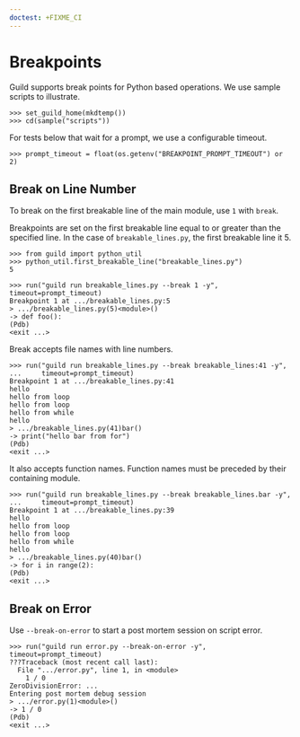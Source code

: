 ```yaml
---
doctest: +FIXME_CI
---
```


# Breakpoints

Guild supports break points for Python based operations. We use sample
scripts to illustrate.

    >>> set_guild_home(mkdtemp())
    >>> cd(sample("scripts"))

For tests below that wait for a prompt, we use a configurable timeout.

    >>> prompt_timeout = float(os.getenv("BREAKPOINT_PROMPT_TIMEOUT") or 2)

## Break on Line Number

To break on the first breakable line of the main module, use `1` with
`break`.

Breakpoints are set on the first breakable line equal to or greater
than the specified line. In the case of `breakable_lines.py`, the
first breakable line it 5.

    >>> from guild import python_util
    >>> python_util.first_breakable_line("breakable_lines.py")
    5

    >>> run("guild run breakable_lines.py --break 1 -y", timeout=prompt_timeout)
    Breakpoint 1 at .../breakable_lines.py:5
    > .../breakable_lines.py(5)<module>()
    -> def foo():
    (Pdb)
    <exit ...>

Break accepts file names with line numbers.

    >>> run("guild run breakable_lines.py --break breakable_lines:41 -y",
    ...     timeout=prompt_timeout)
    Breakpoint 1 at .../breakable_lines.py:41
    hello
    hello from loop
    hello from loop
    hello from while
    hello
    > .../breakable_lines.py(41)bar()
    -> print("hello bar from for")
    (Pdb)
    <exit ...>

It also accepts function names. Function names must be preceded by
their containing module.

    >>> run("guild run breakable_lines.py --break breakable_lines.bar -y",
    ...     timeout=prompt_timeout)
    Breakpoint 1 at .../breakable_lines.py:39
    hello
    hello from loop
    hello from loop
    hello from while
    hello
    > .../breakable_lines.py(40)bar()
    -> for i in range(2):
    (Pdb)
    <exit ...>

## Break on Error

Use `--break-on-error` to start a post mortem session on script error.

    >>> run("guild run error.py --break-on-error -y", timeout=prompt_timeout)
    ???Traceback (most recent call last):
      File ".../error.py", line 1, in <module>
        1 / 0
    ZeroDivisionError: ...
    Entering post mortem debug session
    > .../error.py(1)<module>()
    -> 1 / 0
    (Pdb)
    <exit ...>

